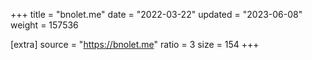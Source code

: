 +++
title = "bnolet.me"
date = "2022-03-22"
updated = "2023-06-08"
weight = 157536

[extra]
source = "https://bnolet.me"
ratio = 3
size = 154
+++
